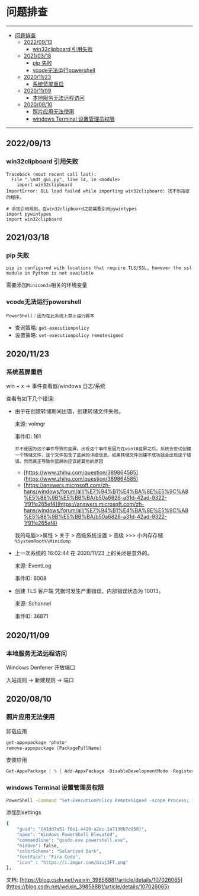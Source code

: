 # 问题排查

------

- [问题排查](#问题排查)
  - [2022/09/13](#20220913)
    - [win32clipboard 引用失败](#win32clipboard-引用失败)
  - [2021/03/18](#20210318)
    - [pip 失败](#pip-失败)
    - [vcode无法运行powershell](#vcode无法运行powershell)
  - [2020/11/23](#20201123)
    - [系统蓝屏重启](#系统蓝屏重启)
  - [2020/11/09](#20201109)
    - [本地服务无法远程访问](#本地服务无法远程访问)
  - [2020/08/10](#20200810)
    - [照片应用无法使用](#照片应用无法使用)
    - [windows Terminal 设置管理员权限](#windows-terminal-设置管理员权限)

------

## 2022/09/13

### win32clipboard 引用失败

```
Traceback (most recent call last):
  File ".\mdt_gui.py", line 14, in <module>
    import win32clipboard
ImportError: DLL load failed while importing win32clipboard: 找不到指定的程序。
```

```
# 添加引用规则，在win32clipboard之前需要引用pywintypes
import pywintypes
import win32clipboard
```

## 2021/03/18

### pip 失败 

```
pip is configured with locations that require TLS/SSL, however the ssl module in Python is not available
```

需要添加`Miniconda`相关的环境变量

### vcode无法运行powershell

```
PowerShell：因为在此系统上禁止运行脚本
```

- 查询策略: `get-executionpolicy`
- 设置策略: `set-executionpolicy remotesigned`

## 2020/11/23

### 系统蓝屏重启

win + x -> 事件查看器/windows 日志/系统

查看有如下几个错误:
- 由于在创建转储期间出错，创建转储文件失败。

  来源: volmgr

  事件ID: 161

    ```
    并不是因为这个事件导致的蓝屏。出现这个事件是因为在win10蓝屏之后，系统会尝试创建一个转储文件，这个文件包含了蓝屏的详细信息。如果转储文件创建不成功就会出现这个错误。然而真正导致你蓝屏的应该是其他的原因
    ```
    - [https://www.zhihu.com/question/389864585](https://www.zhihu.com/question/389864585)
    - [https://answers.microsoft.com/zh-hans/windows/forum/all/%E7%94%B1%E4%BA%8E%E5%9C%A8%E5%88%9B%E5%BB%BA/b50a6826-a31d-42ad-9322-1f91fe265ef4](https://answers.microsoft.com/zh-hans/windows/forum/all/%E7%94%B1%E4%BA%8E%E5%9C%A8%E5%88%9B%E5%BB%BA/b50a6826-a31d-42ad-9322-1f91fe265ef4)

  我的电脑>>属性 > 关于 > 高级系统设置 > 高级 >>> 小内存存储 `%SystemRoot%\Minidump`

- 上一次系统的 16:02:44 在 ‎2020/‎11/‎23 上的关闭是意外的。

  来源: EventLog

  事件ID: 6008

- 创建 TLS 客户端 凭据时发生严重错误。内部错误状态为 10013。

  来源: Schannel

  事件ID: 36871

## 2020/11/09

### 本地服务无法远程访问

Windows Denfener 开放端口

入站规则 -> 新建规则 -> 端口

## 2020/08/10

### 照片应用无法使用

卸载应用

```ps1
get-appxpackage *photo*
remove-appxpackage {PackageFullName}
```

安装应用
```ps1
Get-AppxPackage | % { Add-AppxPackage -DisableDevelopmentMode -Register "$($_.InstallLocation)\AppxManifest.xml" -verbose }
```

### windows Terminal 设置管理员权限

```sh
PowerShell -Command "Set-ExecutionPolicy RemoteSigned -scope Process; iwr -useb https://raw.githubusercontent.com/gerardog/gsudo/master/installgsudo.ps1 | iex"
```

添加到settings

```sh
{
    "guid": "{41dd7a51-f0e1-4420-a2ec-1a7130b7e950}",
    "name": "Windows PowerShell Elevated",
    "commandline": "gsudo.exe powershell.exe",
    "hidden": false,
    "colorScheme": "Solarized Dark",
    "fontFace": "Fira Code",
    "icon" : "https://i.imgur.com/Giuj3FT.png"
},
```

文档: [https://blog.csdn.net/weixin_39858881/article/details/107026065](https://blog.csdn.net/weixin_39858881/article/details/107026065)
